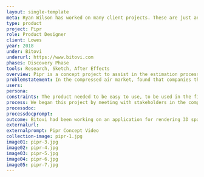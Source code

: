 ```yaml
---
layout: single-template
meta: Ryan Wilson has worked on many client projects. These are just an example of some of the excellent product design work that he could do on your project.
type: product
project: Pipr
role: Product Designer
client: Lowes
year: 2018
under: Bitovi
underurl: https://www.bitovi.com
phases: Discovery Phase
tools: Research, Sketch, After Effects
overview: Pipr is a concept project to assist in the estimation process for installing compressed air piping and products in industrial settings.
problemstatement: In the compressed air market, found that companies that install compressed air piping and products find the estimation process the most difficult and frustrating part of the job. There are many things that can go wrong when estimating a job which can leave the installer stuck eating the cost for misquoted jobs or spending additional costs for shipping to get unique fixtures delivered that were not identified upfront.
users:
persona:
constraints: The product needed to be easy to use, to be used in the field, have common items that can be saved and reused, and to do the math for the user. The stakeholders also preferred for the product to be produced for use on a low-cost tablet, since the use for this products would be for job sites and tossed into a work truck.
process: We began this project by meeting with stakeholders in the compressed air market to identify pain points in their estimation process. for the most part, the current process of estimating is done using a yellow legal pad and a pen. Users in the field measure the room, write down numbers, and do loose sketches of the area. Several problems with this method are that items are missed and not realized until the paper gets back to the office for another person to put the quote together, individuals handwriting can be difficult to read, measurements can be noted incorrectly or missed altogether.
processdoc:
processdocprompt:
outcome: Bitovi had been working on an application for rendering 3D spaces and we thought that this would be a good use for that platform. We created and refined several user flows, vetted them with the stakeholders, and created a concept design to submit to the stakeholders.
externalurl:
externalprompt: Pipr Concept Video
collection-image: pipr-1.jpg
image01: pipr-3.jpg
image02: pipr-4.jpg
image03: pipr-5.jpg
image04: pipr-6.jpg
image05: pipr-7.jpg
---
```

